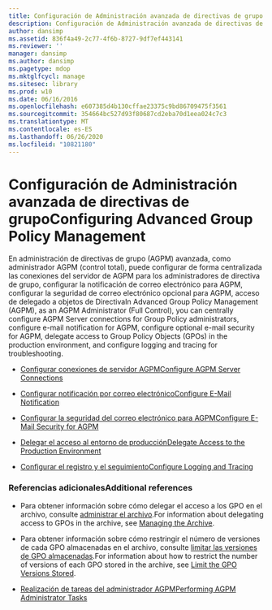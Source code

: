 ```yaml
---
title: Configuración de Administración avanzada de directivas de grupo
description: Configuración de Administración avanzada de directivas de grupo
author: dansimp
ms.assetid: 836f4a49-2c77-4f6b-8727-9df7ef443141
ms.reviewer: ''
manager: dansimp
ms.author: dansimp
ms.pagetype: mdop
ms.mktglfcycl: manage
ms.sitesec: library
ms.prod: w10
ms.date: 06/16/2016
ms.openlocfilehash: e607385d4b130cffae23375c9bd86709475f3561
ms.sourcegitcommit: 354664bc527d93f80687cd2eba70d1eea024c7c3
ms.translationtype: MT
ms.contentlocale: es-ES
ms.lasthandoff: 06/26/2020
ms.locfileid: "10821180"
---
```

# <span data-ttu-id="da0a2-103">Configuración de Administración avanzada de directivas de grupo</span><span class="sxs-lookup"><span data-stu-id="da0a2-103">Configuring Advanced Group Policy Management</span></span>


<span data-ttu-id="da0a2-104">En administración de directivas de grupo (AGPM) avanzada, como administrador AGPM (control total), puede configurar de forma centralizada las conexiones del servidor de AGPM para los administradores de directiva de grupo, configurar la notificación de correo electrónico para AGPM, configurar la seguridad de correo electrónico opcional para AGPM, acceso de delegado a objetos de Directiva</span><span class="sxs-lookup"><span data-stu-id="da0a2-104">In Advanced Group Policy Management (AGPM), as an AGPM Administrator (Full Control), you can centrally configure AGPM Server connections for Group Policy administrators, configure e-mail notification for AGPM, configure optional e-mail security for AGPM, delegate access to Group Policy Objects (GPOs) in the production environment, and configure logging and tracing for troubleshooting.</span></span>

-   [<span data-ttu-id="da0a2-105">Configurar conexiones de servidor AGPM</span><span class="sxs-lookup"><span data-stu-id="da0a2-105">Configure AGPM Server Connections</span></span>](configure-agpm-server-connections-agpm30ops.md)

-   [<span data-ttu-id="da0a2-106">Configurar notificación por correo electrónico</span><span class="sxs-lookup"><span data-stu-id="da0a2-106">Configure E-Mail Notification</span></span>](configure-e-mail-notification-agpm30ops.md)

-   [<span data-ttu-id="da0a2-107">Configurar la seguridad del correo electrónico para AGPM</span><span class="sxs-lookup"><span data-stu-id="da0a2-107">Configure E-Mail Security for AGPM</span></span>](configure-e-mail-security-for-agpm-agpm30ops.md)

-   [<span data-ttu-id="da0a2-108">Delegar el acceso al entorno de producción</span><span class="sxs-lookup"><span data-stu-id="da0a2-108">Delegate Access to the Production Environment</span></span>](delegate-access-to-the-production-environment-agpm30ops.md)

-   [<span data-ttu-id="da0a2-109">Configurar el registro y el seguimiento</span><span class="sxs-lookup"><span data-stu-id="da0a2-109">Configure Logging and Tracing</span></span>](configure-logging-and-tracing-agpm30ops.md)

### <span data-ttu-id="da0a2-110">Referencias adicionales</span><span class="sxs-lookup"><span data-stu-id="da0a2-110">Additional references</span></span>

-   <span data-ttu-id="da0a2-111">Para obtener información sobre cómo delegar el acceso a los GPO en el archivo, consulte [administrar el archivo](managing-the-archive.md).</span><span class="sxs-lookup"><span data-stu-id="da0a2-111">For information about delegating access to GPOs in the archive, see [Managing the Archive](managing-the-archive.md).</span></span>

-   <span data-ttu-id="da0a2-112">Para obtener información sobre cómo restringir el número de versiones de cada GPO almacenadas en el archivo, consulte [limitar las versiones de GPO almacenadas](limit-the-gpo-versions-stored-agpm30ops.md).</span><span class="sxs-lookup"><span data-stu-id="da0a2-112">For information about how to restrict the number of versions of each GPO stored in the archive, see [Limit the GPO Versions Stored](limit-the-gpo-versions-stored-agpm30ops.md).</span></span>

-   [<span data-ttu-id="da0a2-113">Realización de tareas del administrador AGPM</span><span class="sxs-lookup"><span data-stu-id="da0a2-113">Performing AGPM Administrator Tasks</span></span>](performing-agpm-administrator-tasks-agpm30ops.md)

 

 





